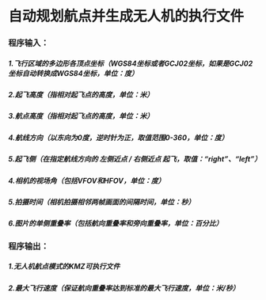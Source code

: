 # 自动规划航点并生成无人机的执行文件

### 程序输入：

##### 1.飞行区域的多边形各顶点坐标（WGS84坐标或者GCJ02坐标，如果是GCJ02坐标自动转换成WGS84坐标，单位：度）

##### 2.起飞高度（指相对起飞点的高度，单位：米）

##### 3.航点高度（指相对起飞点的高度，单位：米）

##### 4.航线方向（以东向为0度，逆时针为正，取值范围0-360，单位：度）

##### 5.起飞侧（在指定航线方向的  左侧近点 / 右侧近点  起飞，取值：“right”、“left”）

##### 4.相机的视场角（包括VFOV和HFOV，单位：度）

##### 5.拍摄时间（相机拍摄相邻两帧画面的间隔时间，单位：秒）

##### 6.图片的单侧重叠率（包括航向重叠率和旁向重叠率，单位：百分比）

### 程序输出：

##### 1.无人机航点模式的KMZ可执行文件

##### 2.最大飞行速度（保证航向重叠率达到标准的最大飞行速度，单位：米/秒）